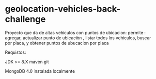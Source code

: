 # geolocation-vehicles-back-challenge
Proyecto que da de altas vehiculos con puntos de ubicacion:
permite :  agregar, actualizar punto de ubicaciòn , listar todos los vehiculos, buscar por placa, y obtener puntos de ubucacion por placa

Requistos:

JDK >= 8.X
maven
git

MongoDB  4.0 instalada localmente
